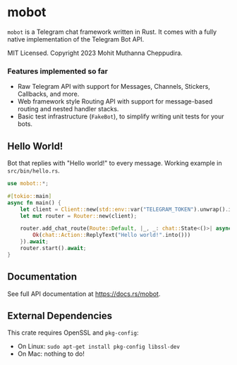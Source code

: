 # mobot

`mobot` is a Telegram chat framework written in Rust. It comes with a fully native implementation of the
Telegram Bot API.

MIT Licensed. Copyright 2023 Mohit Muthanna Cheppudira.

### Features implemented so far

-   Raw Telegram API with support for Messages, Channels, Stickers, Callbacks, and more.
-   Web framework style Routing API with support for message-based routing and nested handler stacks.
-   Basic test infrastructure (`FakeBot`), to simplify writing unit tests for your bots.

## Hello World!

Bot that replies with "Hello world!" to every message. Working example in `src/bin/hello.rs`.

```rust
use mobot::*;

#[tokio::main]
async fn main() {
    let client = Client::new(std::env::var("TELEGRAM_TOKEN").unwrap().into());
    let mut router = Router::new(client);

    router.add_chat_route(Route::Default, |_, _: chat::State<()>| async move {
        Ok(chat::Action::ReplyText("Hello world!".into()))
    }).await;
    router.start().await;
}
```

## Documentation

See full API documentation at https://docs.rs/mobot.

## External Dependencies

This crate requires OpenSSL and `pkg-config`:

-   On Linux: `sudo apt-get install pkg-config libssl-dev`
-   On Mac: nothing to do!
